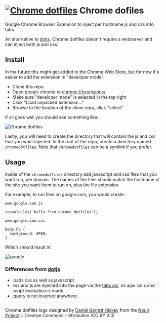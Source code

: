 # [![Chrome dotfiles](https://raw.githubusercontent.com/diffsky/chromedotfiles/master/icon-64.png)](https://github.com/diffsky/chromedotfiles) Chrome dofiles

Google Chrome Browser Extension to inject per hostname js and css into tabs.

An alternative to [dotjs](https://github.com/defunkt/dotjs), Chrome dotfiles doesn't
require a webserver and can inject both js and css.

## Install

In the future this might get added to the Chrome Web Store, but for now it's easier to
add the extension in "developer mode".

- Clone this repo.
- Open google chrome to [chrome://extensions/](chrome://extensions/)
- Make sure "developer mode" is selected in the top right
- Click "Load unpacked extension..."
- Browse to the location of the clone repo, click "select"

If all goes well you should see something like:

![Chrome dotfiles](https://raw.githubusercontent.com/diffsky/chromedotfiles/master/assets/extensions.jpg)

Lastly, you will need to create the directory that will contain the js and css that
you want injected. In the root of the repo, create a directory named `chromedotfiles`.
Note that `chromedotfiles` can be a symlink if you prefer.

## Usage

Inside of the `chromedotfiles` directory add javascript and css files that you want run, per domain.
The names of the files should match the hostname of the site you want them to run on, plus
the file extension.

For example, to run files on google.com, you would create:

`www.google.com.js`
```
console.log('hello from chrome dotfiles');
```

`www.google.com.css`
```
body.hp {
  background: #F00;
}
```

Which should result in:

![google](https://raw.githubusercontent.com/diffsky/chromedotfiles/master/assets/example.jpg)


### Differences from [dotjs](https://github.com/defunkt/dotjs)

- loads css as well as javascript
- css and js are injected into the page via the [tabs api](https://developer.chrome.com/extensions/tabs), no ajax calls and script evaluation is made
- jquery is not inserted anywhere


---

Chrome dotfiles logo designed by [Daniel Garrett Hickey](http://thenounproject.com/daniel.g.hickey) from the [Noun Project](http://thenounproject.com/) :: Creative Commons – Attribution (CC BY 3.0)
